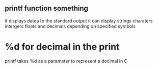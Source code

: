 ## printf function something 
it displays datea to the standard output
it can display strings charaters intergers floats and decimals
depending on specified symbols 

# %d for decimal in the print
printf takes %d as a parameter to represent a decimal in C
